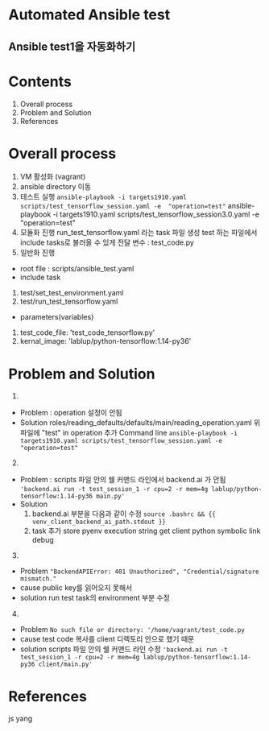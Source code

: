 

Automated Ansible test 
=========

Ansible test1을 자동화하기
---------


# Contents  
1. Overall process 
2. Problem and Solution
3. References


# Overall process
1. VM 활성화 (vagrant)
2. ansible directory 이동
3. 테스트 실행
    `ansible-playbook -i targets1910.yaml scripts/test_tensorflow_session.yaml -e  "operation=test"`
ansible-playbook -i targets1910.yaml scripts/test_tensorflow_session3.0.yaml -e  "operation=test"
4. 모듈화 진행
run_test_tensorflow.yaml 라는 task 파일 생성
test 하는 파일에서 include tasks로 불러올 수 있게
전달 변수 : test_code.py 
5. 일반화 진행
* root file : scripts/ansible_test.yaml
* include task
 1. test/set_test_environment.yaml 
 2. test/run_test_tensorflow.yaml
* parameters(variables)
 1. test_code_file: 'test_code_tensorflow.py'
 2. kernal_image: 'lablup/python-tensorflow:1.14-py36'


# Problem and Solution
1. 
 * Problem : operation 설정이 안됨
 * Solution
    roles/reading_defaults/defaults/main/reading_operation.yaml
    위 파일에 "test" in operation 추가
    Command line 
    `ansible-playbook -i targets1910.yaml scripts/test_tensorflow_session.yaml -e  "operation=test"`
2. 
 * Problem : scripts 파일 안의 쉘 커맨드 라인에서 backend.ai 가 안됨
    `'backend.ai run -t test_session_1 -r cpu=2 -r mem=4g lablup/python-tensorflow:1.14-py36 main.py'`
 * Solution
    1. backend.ai 부분을 다음과 같이 수정
     `source .bashrc && {{ venv_client_backend_ai_path.stdout }}`
    2. task 추가
     store pyenv execution string
     get client python symbolic link
     debug
3. 
 * Problem
   `"BackendAPIError: 401 Unauthorized", "Credential/signature mismatch."`
 * cause
    public key를 읽어오지 못해서
 * solution
    run test task의 environment 부분 수정
4. 
 * Problem
    `No such file or directory: '/home/vagrant/test_code.py`
 * cause
    test code 복사를 client 디렉토리 안으로 했기 때문
 * solution
    scripts 파일 안의 쉘 커맨드 라인 수정
    `'backend.ai run -t test_session_1 -r cpu=2 -r mem=4g lablup/python-tensorflow:1.14-py36 client/main.py'`
    
# References
js yang




